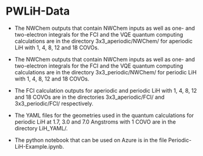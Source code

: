 # PWLiH-Data

- The NWChem outputs that contain NWChem inputs as well as one- and two-electron integrals for the FCI and the VQE quantum computing calculations are in the directory 3x3_aperiodic/NWChem/ for aperiodic LiH with 1, 4, 8, 12 and 18 COVOs.

- The NWChem outputs that contain NWChem inputs as well as one- and two-electron integrals for the FCI and the VQE quantum computing calculations are in the directory 3x3_periodic/NWChem/ for periodic LiH with 1, 4, 8, 12 and 18 COVOs.

- The FCI calculation outputs for aperiodic and periodic LiH with 1, 4, 8, 12 and 18 COVOs are in the directories 3x3_aperiodic/FCI/ and 3x3_periodic/FCI/ respectively. 

- The YAML files for the geometries used in the quantum calculations for periodic LiH at 1.7, 3.0 and 7.0 Angstroms with 1 COVO are in the directory LiH_YAML/.

- The python notebook that can be used on Azure is in the file Periodic-LiH-Example.ipynb.
